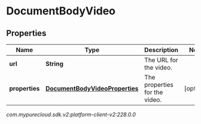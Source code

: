 # DocumentBodyVideo


## Properties

| Name | Type | Description | Notes |
| ------------ | ------------- | ------------- | ------------- |
| **url** | **String** | The URL for the video. |  |
| **properties** | [**DocumentBodyVideoProperties**](DocumentBodyVideoProperties) | The properties for the video. |  [optional] |




_com.mypurecloud.sdk.v2:platform-client-v2:228.0.0_
